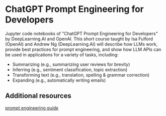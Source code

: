 # ChatGPT Prompt Engineering for Developers
Jupyter code notebooks of "ChatGPT Prompt Engineering for Developers" by DeepLearning.AI and OpenAI.
This short course taught by Isa Fulford (OpenAI) and Andrew Ng (DeepLearning.AI) will describe how LLMs work, provide best practices for prompt engineering, and show how LLM APIs can be used in applications for a variety of tasks, including:

- Summarizing (e.g., summarizing user reviews for brevity)
- Inferring (e.g., sentiment classification, topic extraction)
- Transforming text (e.g., translation, spelling & grammar correction)
- Expanding (e.g., automatically writing emails)

## Additional resources
[prompt engineering guide](https://www.promptingguide.ai/)
